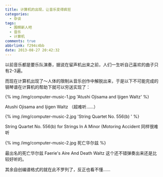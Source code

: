 ```yaml
---
title: 计算机的出现，让音乐变得疯狂
categories:
  - 杂谈
tags:
  - 围棋新人吧
  - 音乐
  - 计算机
comments: true
abbrlink: f294c4bb
date: 2013-08-27 20:42:32
---
```


以前音乐都是要乐队演奏，据说在留声机出来之前，人们一生听自己喜欢的曲子只有2-3遍。

而现在计算机出现了～人体的限制从音乐创作中解脱出来，于是以下不可能完成的钢琴谱在计算机的帮助下就可以穷送实现了：

{% img /img/computer-music-1.jpg 'Atushi Ojisama and Ijigen Waltz' %}

Atushi Ojisama and Ijigen Waltz （超难听……）

{% img /img/computer-music-2.jpg 'String Quartet No. 556(b) ' %}

String Quartet No. 556(b)
for Strings In A Minor (Motoring Accident
同样很难听

{% img /img/computer-music-2.jpg 死亡华尔兹 %}

最出名的死亡华尔兹 Faerie's Aire And Death Waltz
这个还不错弹奏出来还是比较好听的。

其余自创编谱格式的就在此不罗列了，反正也看不懂……
